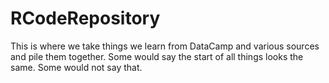# RCodeRepository
This is where we take things we learn from DataCamp and various sources and pile them together.
Some would say the start of all things looks the same.
Some would not say that.
